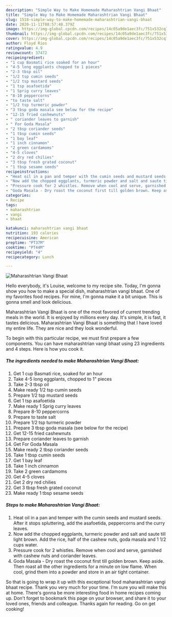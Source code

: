 ```yaml
---
description: "Simple Way to Make Homemade Maharashtrian Vangi Bhaat"
title: "Simple Way to Make Homemade Maharashtrian Vangi Bhaat"
slug: 1518-simple-way-to-make-homemade-maharashtrian-vangi-bhaat
date: 2020-11-11T08:57:48.379Z
image: https://img-global.cpcdn.com/recipes/14c05a9de1aec3fc/751x532cq70/maharashtrian-vangi-bhaat-recipe-main-photo.jpg
thumbnail: https://img-global.cpcdn.com/recipes/14c05a9de1aec3fc/751x532cq70/maharashtrian-vangi-bhaat-recipe-main-photo.jpg
cover: https://img-global.cpcdn.com/recipes/14c05a9de1aec3fc/751x532cq70/maharashtrian-vangi-bhaat-recipe-main-photo.jpg
author: Floyd Rios
ratingvalue: 4.9
reviewcount: 37472
recipeingredient:
- "1 cup Basmati rice soaked for an hour"
- "4-5 long eggplants chopped to 1 pieces"
- "2-3 tbsp oil"
- "1/2 tsp cumin seeds"
- "1/2 tsp mustard seeds"
- "1 tsp asafoetida"
- "1 Sprig curry leaves"
- "8-10 peppercorns"
- "to taste salt"
- "1/2 tsp turmeric powder"
- "3 tbsp goda masala see below for the recipe"
- "12-15 fried cashewnuts"
- " coriander leaves to garnish"
- " For Goda Masala"
- "2 tbsp coriander seeds"
- "1 tbsp cumin seeds"
- "1 bay leaf"
- "1 inch cinnamon"
- "2 green cardamoms"
- "4-5 cloves"
- "2 dry red chilies"
- "3 tbsp fresh grated coconut"
- "1 tbsp sesame seeds"
recipeinstructions:
- "Heat oil in a pan and temper with the cumin seeds and mustard seeds. After it stops spluttering, add the asafoetida, peppercorns and the curry leaves."
- "Now add the chopped eggplants, turmeric powder and salt and saute till light brown. Add the rice, half of the cashew nuts, goda masala and 1 1/2 cups water."
- "Pressure cook for 2 whistles. Remove when cool and serve, garnished with cashew nuts and coriander leaves."
- "Goda Masala - Dry roast the coconut first till golden brown. Keep aside. Then roast all the other ingredients for a minute on low flame. When cool, grind them into a powder and store in an air tight container."
categories:
- Recipe
tags:
- maharashtrian
- vangi
- bhaat

katakunci: maharashtrian vangi bhaat 
nutrition: 193 calories
recipecuisine: American
preptime: "PT37M"
cooktime: "PT44M"
recipeyield: "4"
recipecategory: Lunch

---
```



![Maharashtrian Vangi Bhaat](https://img-global.cpcdn.com/recipes/14c05a9de1aec3fc/751x532cq70/maharashtrian-vangi-bhaat-recipe-main-photo.jpg)

Hello everybody, it's Louise, welcome to my recipe site. Today, I'm gonna show you how to make a special dish, maharashtrian vangi bhaat. One of my favorites food recipes. For mine, I'm gonna make it a bit unique. This is gonna smell and look delicious.

Maharashtrian Vangi Bhaat is one of the most favored of current trending meals in the world. It is enjoyed by millions every day. It's simple, it is fast, it tastes delicious. Maharashtrian Vangi Bhaat is something that I have loved my entire life. They are nice and they look wonderful.




To begin with this particular recipe, we must first prepare a few components. You can have maharashtrian vangi bhaat using 23 ingredients and 4 steps. Here is how you cook it.

<!--inarticleads1-->

##### The ingredients needed to make Maharashtrian Vangi Bhaat:

1. Get 1 cup Basmati rice, soaked for an hour
1. Take 4-5 long eggplants, chopped to 1&#34; pieces
1. Take 2-3 tbsp oil
1. Make ready 1/2 tsp cumin seeds
1. Prepare 1/2 tsp mustard seeds
1. Get 1 tsp asafoetida
1. Make ready 1 Sprig curry leaves
1. Prepare 8-10 peppercorns
1. Prepare to taste salt
1. Prepare 1/2 tsp turmeric powder
1. Prepare 3 tbsp goda masala (see below for the recipe)
1. Get 12-15 fried cashewnuts
1. Prepare  coriander leaves to garnish
1. Get  For Goda Masala
1. Make ready 2 tbsp coriander seeds
1. Take 1 tbsp cumin seeds
1. Get 1 bay leaf
1. Take 1 inch cinnamon
1. Take 2 green cardamoms
1. Get 4-5 cloves
1. Get 2 dry red chilies
1. Get 3 tbsp fresh grated coconut
1. Make ready 1 tbsp sesame seeds




<!--inarticleads2-->

##### Steps to make Maharashtrian Vangi Bhaat:

1. Heat oil in a pan and temper with the cumin seeds and mustard seeds. After it stops spluttering, add the asafoetida, peppercorns and the curry leaves.
1. Now add the chopped eggplants, turmeric powder and salt and saute till light brown. Add the rice, half of the cashew nuts, goda masala and 1 1/2 cups water.
1. Pressure cook for 2 whistles. Remove when cool and serve, garnished with cashew nuts and coriander leaves.
1. Goda Masala - Dry roast the coconut first till golden brown. Keep aside. Then roast all the other ingredients for a minute on low flame. When cool, grind them into a powder and store in an air tight container.




So that is going to wrap it up with this exceptional food maharashtrian vangi bhaat recipe. Thank you very much for your time. I'm sure you will make this at home. There's gonna be more interesting food in home recipes coming up. Don't forget to bookmark this page on your browser, and share it to your loved ones, friends and colleague. Thanks again for reading. Go on get cooking!
